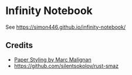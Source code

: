 # Infinity Notebook

See https://simon446.github.io/infinity-notebook/

## Credits

- <a href="https://codepen.io/MarcMalignan/pen/QbaXGg">Paper Styling by Marc Malignan</a>
- https://github.com/silentsokolov/rust-smaz
